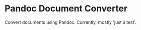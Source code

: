 Pandoc Document Converter
=========================

Convert documents using Pandoc.
Currently, mostly 'just a test'.
